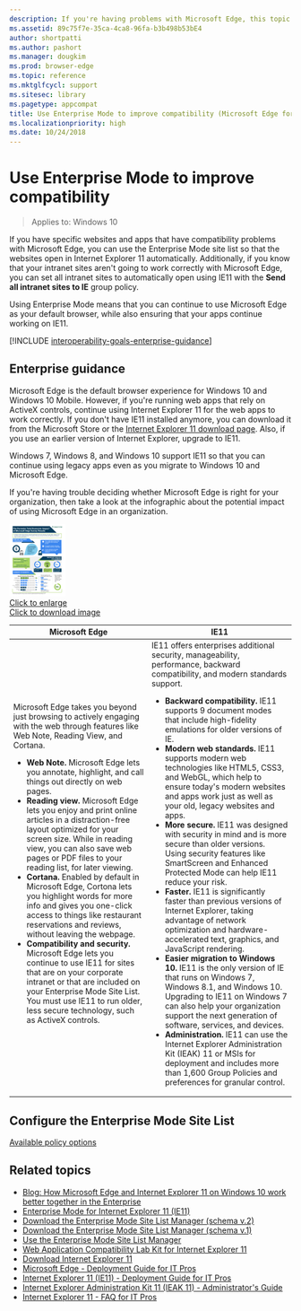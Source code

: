 ```yaml
---
description: If you're having problems with Microsoft Edge, this topic tells how to use the Enterprise Mode site list to automatically open sites using IE11.
ms.assetid: 89c75f7e-35ca-4ca8-96fa-b3b498b53bE4
author: shortpatti
ms.author: pashort
ms.manager: dougkim
ms.prod: browser-edge
ms.topic: reference
ms.mktglfcycl: support
ms.sitesec: library
ms.pagetype: appcompat
title: Use Enterprise Mode to improve compatibility (Microsoft Edge for IT Pros)
ms.localizationpriority: high
ms.date: 10/24/2018
---
```


# Use Enterprise Mode to improve compatibility

> Applies to: Windows 10

If you have specific websites and apps that have compatibility problems with Microsoft Edge, you can use the Enterprise Mode site list so that the websites open in Internet Explorer 11 automatically. Additionally, if you know that your intranet sites aren't going to work correctly with Microsoft Edge, you can set all intranet sites to automatically open using IE11 with the **Send all intranet sites to IE** group policy.

Using Enterprise Mode means that you can continue to use Microsoft Edge as your default browser, while also ensuring that your apps continue working on IE11.


[!INCLUDE [interoperability-goals-enterprise-guidance](../includes/interoperability-goals-enterprise-guidance.md)]

## Enterprise guidance
Microsoft Edge is the default browser experience for Windows 10 and Windows 10 Mobile. However, if you're running web apps that rely on ActiveX controls, continue using Internet Explorer 11 for the web apps to work correctly. If you don't have IE11 installed anymore, you can download it from the Microsoft Store or the [Internet Explorer 11 download page](https://go.microsoft.com/fwlink/p/?linkid=290956). Also, if you use an earlier version of Internet Explorer, upgrade to IE11. 

Windows 7, Windows 8, and Windows 10 support IE11 so that you can continue using legacy apps even as you migrate to Windows 10 and Microsoft Edge.  

If you're having trouble deciding whether Microsoft Edge is right for your organization, then take a look at the infographic about the potential impact of using Microsoft Edge in an organization.

![Microsoft Edge infographic](images/microsoft-edge-infographic-sm.png)<br>
[Click to enlarge](img-microsoft-edge-infographic-lg.md)<br>
[Click to download image](https://www.microsoft.com/download/details.aspx?id=53892)


|Microsoft Edge  |IE11  |
|---------|---------|
|Microsoft Edge takes you beyond just browsing to actively engaging with the web through features like Web Note, Reading View, and Cortana.<ul><li>**Web Note.** Microsoft Edge lets you annotate, highlight, and call things out directly on web pages.</li><li>**Reading view.** Microsoft Edge lets you enjoy and print online articles in a distraction-free layout optimized for your screen size. While in reading view, you can also save web pages or PDF files to your reading list, for later viewing.</li><li>**Cortana.** Enabled by default in Microsoft Edge, Cortona lets you highlight words for more info and gives you one-click access to things like restaurant reservations and reviews, without leaving the webpage.</li><li>**Compatibility and security.** Microsoft Edge lets you continue to use IE11 for sites that are on your corporate intranet or that are included on your Enterprise Mode Site List. You must use IE11 to run older, less secure technology, such as ActiveX controls.</li></ul>     |IE11 offers enterprises additional security, manageability, performance, backward compatibility, and modern standards support.<ul><li>**Backward compatibility.** IE11 supports 9 document modes that include high-fidelity emulations for older versions of IE.</li><li>**Modern web standards.** IE11 supports modern web technologies like HTML5, CSS3, and WebGL, which help to ensure today's modern websites and apps work just as well as your old, legacy websites and apps.</li><li>**More secure.** IE11 was designed with security in mind and is more secure than older versions. Using security features like SmartScreen and Enhanced Protected Mode can help IE11 reduce your risk.</li><li>**Faster.** IE11 is significantly faster than previous versions of Internet Explorer, taking advantage of network optimization and hardware-accelerated text, graphics, and JavaScript rendering.</li><li>**Easier migration to Windows 10.** IE11 is the only version of IE that runs on Windows 7, Windows 8.1, and Windows 10. Upgrading to IE11 on Windows 7 can also help your organization support the next generation of software, services, and devices.</li><li>**Administration.** IE11 can use the Internet Explorer Administration Kit (IEAK) 11 or MSIs for deployment and includes more than 1,600 Group Policies and preferences for granular control.</li></ul>         |


## Configure the Enterprise Mode Site List
[Available policy options](includes/configure-enterprise-mode-site-list-include.md)


## Related topics
- [Blog: How Microsoft Edge and Internet Explorer 11 on Windows 10 work better together in the Enterprise](https://go.microsoft.com/fwlink/p/?LinkID=624035)
- [Enterprise Mode for Internet Explorer 11 (IE11)](https://go.microsoft.com/fwlink/p/?linkid=618377)
- [Download the Enterprise Mode Site List Manager (schema v.2)](https://go.microsoft.com/fwlink/p/?LinkId=716853)
- [Download the Enterprise Mode Site List Manager (schema v.1)](https://go.microsoft.com/fwlink/p/?LinkID=394378)
- [Use the Enterprise Mode Site List Manager](https://docs.microsoft.com/internet-explorer/ie11-deploy-guide/use-the-enterprise-mode-site-list-manager)
- [Web Application Compatibility Lab Kit for Internet Explorer 11](https://technet.microsoft.com/browser/mt612809.aspx)
- [Download Internet Explorer 11](https://go.microsoft.com/fwlink/p/?linkid=290956)
- [Microsoft Edge - Deployment Guide for IT Pros](https://technet.microsoft.com/itpro/microsoft-edge/index)
- [Internet Explorer 11 (IE11) - Deployment Guide for IT Pros](https://go.microsoft.com/fwlink/p/?LinkId=760644)
- [Internet Explorer Administration Kit 11 (IEAK 11) - Administrator's Guide](https://go.microsoft.com/fwlink/p/?LinkId=760646)
- [Internet Explorer 11 - FAQ for IT Pros](https://technet.microsoft.com/itpro/internet-explorer/ie11-faq/faq-for-it-pros-ie11)
